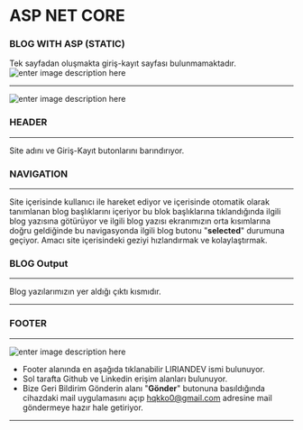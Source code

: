 # ASP NET CORE

### BLOG WITH ASP (STATIC)

Tek sayfadan oluşmakta giriş-kayıt sayfası bulunmamaktadır.
![enter image description here](https://cdn.discordapp.com/attachments/852651577721880586/1225493736042266764/image.png?ex=662154fb&is=660edffb&hm=f54f62ea50dc754aa221eb73447262be1bd53c180f8a7d959c5046ef904aa078&)
<hr>

![enter image description here](https://cdn.discordapp.com/attachments/852651577721880586/1225498632581812244/Ekran_goruntusu_2024-04-04_203151.png?ex=6621598a&is=660ee48a&hm=0376141b1d6f1871fe2611999ed08cdf38b030ae93537e93261f775319f4ab52&)


### HEADER
<hr>

Site adını ve Giriş-Kayıt butonlarını barındırıyor.
<br>

### NAVIGATION
<hr>

Site içerisinde kullanıcı ile hareket ediyor ve içerisinde otomatik olarak tanımlanan blog başlıklarını içeriyor bu blok başlıklarına tıklandığında ilgili blog yazısına götürüyor ve ilgili blog yazısı ekranımızın orta kısımlarına doğru geldiğinde bu navigasyonda ilgili blog butonu "**selected**" durumuna geçiyor. Amacı site içerisindeki geziyi hızlandırmak ve kolaylaştırmak.

### BLOG Output
<hr>

Blog yazılarımızın yer aldığı çıktı kısmıdır.

<hr>

### FOOTER

<hr>

![enter image description here](https://cdn.discordapp.com/attachments/852651577721880586/1225500001413628014/image.png?ex=66215ad1&is=660ee5d1&hm=f21ff0118d0f2ffc8b491f590310c6f5cb674a68d04f2fb274f2f5a697f76540&)

 - Footer alanında en aşağıda tıklanabilir LIRIANDEV ismi bulunuyor.
 - Sol tarafta Github ve Linkedin erişim alanları bulunuyor.
 - Bize Geri Bildirim Gönderin alanı "**Gönder**" butonuna basıldığında cihazdaki mail uygulamasını açıp hqkko0@gmail.com adresine mail göndermeye hazır hale getiriyor.

<hr>


